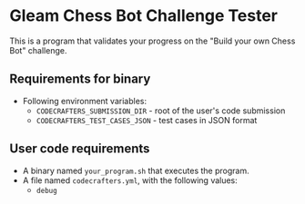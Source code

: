 # Gleam Chess Bot Challenge Tester

This is a program that validates your progress on the "Build your own Chess Bot" challenge.

## Requirements for binary

- Following environment variables:
  - `CODECRAFTERS_SUBMISSION_DIR` - root of the user's code submission
  - `CODECRAFTERS_TEST_CASES_JSON` - test cases in JSON format

## User code requirements

- A binary named `your_program.sh` that executes the program.
- A file named `codecrafters.yml`, with the following values:
  - `debug`
